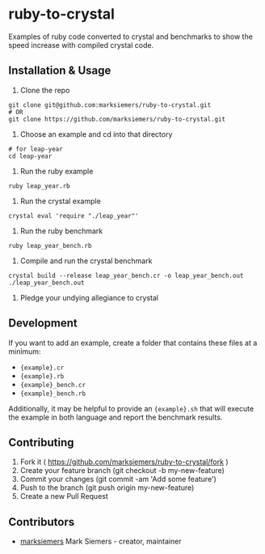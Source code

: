 # ruby-to-crystal

Examples of ruby code converted to crystal and benchmarks to show the speed increase with compiled crystal code.

## Installation & Usage

1. Clone the repo
```
git clone git@github.com:marksiemers/ruby-to-crystal.git
# OR
git clone https://github.com/marksiemers/ruby-to-crystal.git
```
1. Choose an example and cd into that directory
```
# for leap-year
cd leap-year
```
1. Run the ruby example
```
ruby leap_year.rb
```
1. Run the crystal example
```
crystal eval 'require "./leap_year"'
```
1. Run the ruby benchmark
```
ruby leap_year_bench.rb
```
1. Compile and run the crystal benchmark
```
crystal build --release leap_year_bench.cr -o leap_year_bench.out
./leap_year_bench.out
```
1. Pledge your undying allegiance to crystal

## Development

If you want to add an example, create a folder that contains these files at a minimum:
- `{example}.cr`
- `{example}.rb`
- `{example}_bench.cr`
- `{example}_bench.rb`

Additionally, it may be helpful to provide an `{example}.sh` that will execute the example in both language and report the benchmark results.

## Contributing

1. Fork it ( https://github.com/marksiemers/ruby-to-crystal/fork )
2. Create your feature branch (git checkout -b my-new-feature)
3. Commit your changes (git commit -am 'Add some feature')
4. Push to the branch (git push origin my-new-feature)
5. Create a new Pull Request

## Contributors

- [marksiemers](https://github.com/marksiemers) Mark Siemers - creator, maintainer
